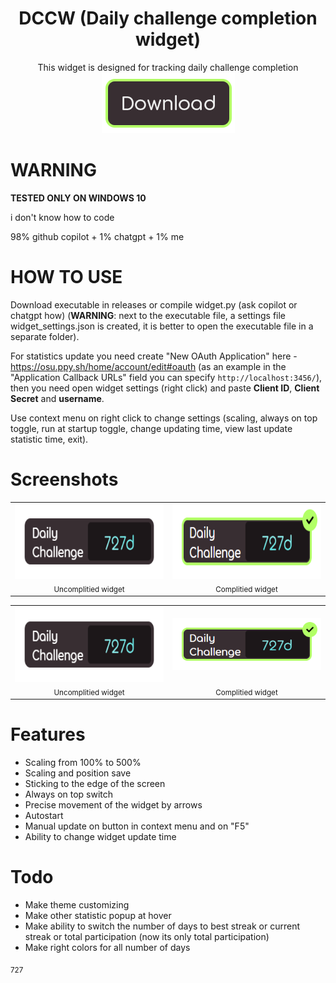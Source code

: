 <h1 align="center">
    DCCW (Daily challenge completion widget)
</h1>

<div align="center">This widget is designed for tracking daily challenge completion</div>

<div align="center">
  <a href="https://github.com/Glebsin/Daily-challenge-completion-widget/releases/tag/2025.524.0">
    <img src="misc/images/button-download.png" alt="download" />
  </a>
</div>

# **WARNING**

**TESTED ONLY ON WINDOWS 10**

i don't know how to code

98% github copilot + 1% chatgpt + 1% me

# HOW TO USE

Download executable in releases or compile widget.py (ask copilot or chatgpt how) (**WARNING**: next to the executable file, a settings file widget_settings.json is created, it is better to open the executable file in a separate folder).

For statistics update you need create "New OAuth Application" here - https://osu.ppy.sh/home/account/edit#oauth (as an example in the "Application Callback URLs" field you can specify `http://localhost:3456/`), then you need open widget settings (right click) and paste **Client ID**, **Client Secret** and **username**.

Use context menu on right click to change settings (scaling, always on top toggle, run at startup toggle, change updating time, view last update statistic time, exit).

# Screenshots

<table>
  <tr>
    <td align="center" width="50%">
      <img src="misc/images/screenshot-uncompleted.png" alt="Uncomplitied widget" height="120"/><br>
      <sub>Uncomplitied widget</sub>
    </td>
    <td align="center" width="50%">
      <img src="misc/images/screenshot-completed.png" alt="Complitied widget" height="120"/><br>
      <sub>Complitied widget</sub>
    </td>
  </tr>
</table>

<table>
  <tr>
    <td align="center" width="50%">
      <img src="misc/images/screenshot-uncompleted.png" alt="Uncomplitied widget" height="120"/><br>
      <sub>Uncomplitied widget</sub>
    </td>
    <td align="center" width="50%">
      <img src="misc/images/screenshot-completed.png" alt="Complitied widget" height="120" style="object-fit: contain;"/><br>
      <sub>Complitied widget</sub>
    </td>
  </tr>
</table>

# Features

- Scaling from 100% to 500%
- Scaling and position save
- Sticking to the edge of the screen
- Always on top switch
- Precise movement of the widget by arrows
- Autostart
- Manual update on button in context menu and on "F5"
- Ability to change widget update time

# Todo
- Make theme customizing
- Make other statistic popup at hover
- Make ability to switch the number of days to best streak or current streak or total participation (now its only total participation)
- Make right colors for all number of days

<sub>727</sub>
